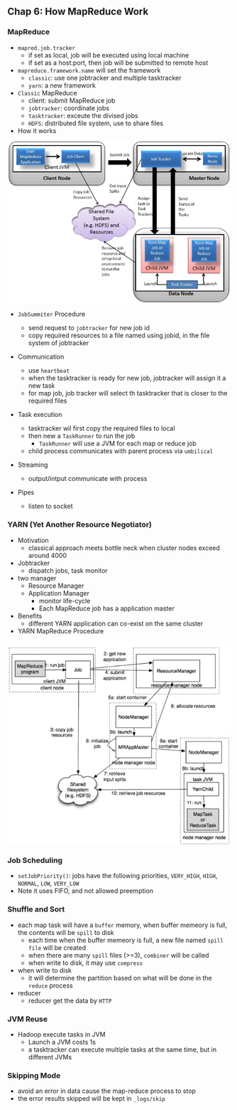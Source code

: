 ## Chap 6: How MapReduce Work

### MapReduce
- `mapred.job.tracker`
  - if set as local, job will be executed using local machine
  - if set as a host:port, then job will be submitted to remote host
- `mapreduce.framework.name` will set the framework
  - `classic`: use one jobtracker and multiple tasktracker
  - `yarn`: a new framework
- `Classic` MapReduce
  - client: submit MapReduce job
  - `jobtracker`: coordinate jobs
  - `tasktracker`: exceute the divised jobs
  - `HDFS`: distributed file system, use to share files 
- How it works

<img src="../figs/hadoop-mr.jpg" width="600" align="middle" />

- `JobSummiter` Procedure
  - send request to `jobtracker` for new job id
  - copy required resources to a file named using jobid, in the file system of jobtracker
- Communication
  - use `heartbeat`
  - when the tasktracker is ready for new job, jobtracker will assign it a new task
  - for map job, job tracker will select th tasktracker that is closer to the required files
  
- Task execution
  - tasktracker wil first copy the required files to local
  - then new a  `TaskRunner` to run the job
    - `TaskRunner` will use a JVM for each map or reduce job
  - child process communicates with parent process via `umbilical`
- Streaming
  - output/intput communicate with process
- Pipes
  - listen to socket

### YARN (Yet Another Resource Negotiator)
- Motivation
  - classical approach meets bottle neck when cluster nodes exceed around 4000
- Jobtracker 
  - dispatch jobs, task monitor
- two manager
  - Resource Manager
  - Application Manager
    - monitor life-cycle
    - Each MapReduce job has a application master
- Benefits
  - different YARN application can co-exist on the same cluster 
- YARN MapReduce Procedure

<img src="../figs/yarn-mr.jpg" width="600" align="middle" />


### Job Scheduling
- `setJobPriority()`: jobs have the following priorities, `VERY_HIGH`, `HIGH`, `NORMAL`, `LOW`, `VERY_LOW`
- Note it uses FIFO, and not allowed preemption


### Shuffle and Sort
- each map task will have a `buffer` memory, when buffer memeory is full, the contents will be `spill` to disk
  - each time when the buffer memeory is full, a new file named `spill file` will be created
  - when there are many `spill` files (>=3), `combiner` will be called
  - when write to disk, it may use `compress`
- when write to disk
  - it will determine the partition based on what will be done in the `reduce` process
- reducer
  - reducer get the data by `HTTP`
  
### JVM Reuse
- Hadoop execute tasks in JVM
  - Launch a JVM costs 1s
  - a tasktracker can execute multiple tasks at the same time, but in different JVMs

### Skipping Mode
- avoid an error in data cause the map-reduce process to stop
- the error results skipped will be kept in `_logs/skip`
